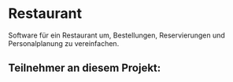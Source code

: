 # Restaurant
Software für ein Restaurant um, Bestellungen, Reservierungen und Personalplanung zu vereinfachen.


## Teilnehmer an diesem Projekt:
